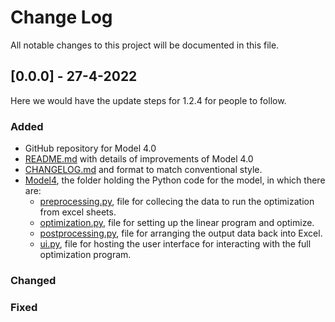 # Change Log
All notable changes to this project will be documented in this file.
 
## [0.0.0] - 27-4-2022
  
Here we would have the update steps for 1.2.4 for people to follow.
 
### Added
 
* GitHub repository for Model 4.0
* [README.md](https://github.com/MontyMinh/Model4.0/blob/main/README.md) with details of improvements of Model 4.0
* [CHANGELOG.md](https://github.com/MontyMinh/Model4.0/blob/main/CHANGELOG.md) and format to match conventional style.
* [Model4](https://github.com/MontyMinh/Model4.0/tree/main/Model4), the folder holding the Python code for the model, in which there are:
  * [preprocessing.py](https://github.com/MontyMinh/Model4.0/blob/main/Model4/preprocessing.py), file for collecing the data to run the optimization from excel sheets.
  * [optimization.py](https://github.com/MontyMinh/Model4.0/blob/main/Model4/optimization.py), file for setting up the linear program and optimize.
  * [postprocessing.py](https://github.com/MontyMinh/Model4.0/blob/main/Model4/postprocessing.py), file for arranging the output data back into Excel.
  * [ui.py](https://github.com/MontyMinh/Model4.0/blob/main/Model4/ui.py), file for hosting the user interface for interacting with the full optimization program.
  
### Changed
 
### Fixed
